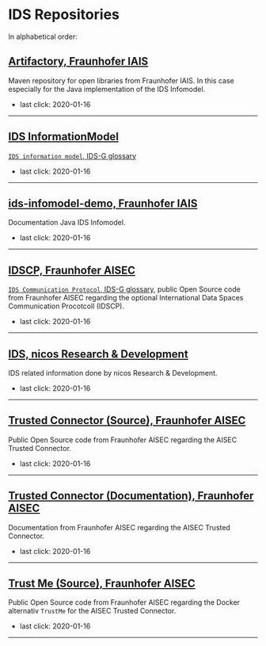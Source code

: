 # IDS Repositories


In alphabetical order:

## [Artifactory, Fraunhofer IAIS](http://maven.iais.fraunhofer.de/artifactory/webapp/#/home)
Maven repository for open libraries from Fraunhofer IAIS. In this case
 especially for the Java implementation of the IDS Infomodel.
- last click: 2020-01-16
---

## [IDS InformationModel](https://github.com/IndustrialDataSpace)
[`IDS information model`, IDS-G glossary](../glossary/README.md#ids-information-model)
- last click: 2020-01-16
---

## [ids-infomodel-demo, Fraunhofer IAIS](https://jira.iais.fraunhofer.de/stash/projects/ICTSL/repos/ids-infomodel-demo/browse)
Documentation Java IDS Infomodel.
- last click: 2020-01-16
---

## [IDSCP, Fraunhofer AISEC](https://github.com/industrial-data-space/trusted-connector/tree/develop/ids-comm)
[`IDS Communication Protocol`, IDS-G glossary](../glossary/README.md#idscp), public Open Source code from Fraunhofer AISEC regarding the optional
 International Data Spaces Communication Procotcoll (IDSCP).
- last click: 2020-01-16
---

## [IDS, nicos Research & Development](https://github.com/nicosResearchAndDevelopment/nrd-ids)
IDS related information done by nicos Research & Development.
- last click: 2020-01-16
---

## [Trusted Connector (Source), Fraunhofer AISEC](https://github.com/Industrial-Data-Space)
Public Open Source code from Fraunhofer AISEC regarding the
 AISEC Trusted Connector.
- last click: 2020-01-16
---

## [Trusted Connector (Documentation), Fraunhofer AISEC](https://industrial-data-space.github.io/trusted-connector-documentation/)
Documentation from Fraunhofer AISEC regarding the AISEC Trusted
 Connector.
- last click: 2020-01-16
---

## [Trust Me (Source), Fraunhofer AISEC](https://github.com/trustm3)
Public Open Source code from Fraunhofer AISEC regarding the Docker
 alternativ `TrustMe` for the AISEC Trusted Connector.
- last click: 2020-01-16
---
